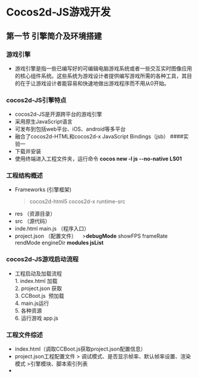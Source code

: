 # Cocos2d-JS游戏开发

## 第一节 引擎简介及环境搭建 
### 游戏引擎
* 游戏引擎是指一些已编写好的可编辑电脑游戏系统或者一些交互实时图像应用的核心组件系统。这些系统为游戏设计者提供编写游戏所需的各种工具，其目的在于让游戏设计者能容易和快速地做出游戏程序而不用从0开始。
### cocos2d-JS引擎特点
* cocos2d-JS是开源跨平台的游戏引擎
* 采用原生JavaScript语言
* 可发布到包括web平台、iOS、android等多平台
* 融合了cocos2d-HTML和cocos2d-x JavaScript Bindings（jsb）
####实验一
* 下载并安装
* 使用终端进入工程文件夹，运行命令 **cocos new -l js --no-native LS01**
### 工程结构概述
* Frameworks (引擎框架)
    >cocos2d-html5 cocos2d-x runtime-src
* res （资源目录）
* src （源代码）
* inde.html main.js （程序入口）
* project.json （配置文件）
    >**debugMode** showFPS frameRate rendMode engineDir **modules jsList**
### cocos2d-JS游戏启动流程
* 工程启动及加载流程  
         1. index.html 加载  
         2. project.json 获取  
         3. CCBoot.js  预加载  
         4. main.js运行  
         5. 各种资源  
         6. 运行游戏 app.js  
### 工程文件综述
* index.html（调取CCBoot.js获取project.json配置信息）
* project.json工程配置文件
        > 调试模式、是否显示帧率、默认帧率设置、渲染模式
        >引擎模块、脚本索引列表
* 
